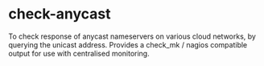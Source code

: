 # check-anycast

To check response of anycast nameservers on various cloud networks, by querying the unicast address.
Provides a check_mk / nagios compatible output for use with centralised monitoring.
